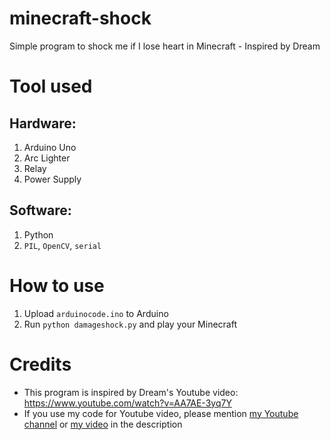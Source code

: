 # minecraft-shock
Simple program to shock me if I lose heart in Minecraft - Inspired by Dream

# Tool used
## Hardware:
1. Arduino Uno
2. Arc Lighter
3. Relay
4. Power Supply

## Software:
1. Python
2. `PIL`, `OpenCV`, `serial`

# How to use
1. Upload `arduinocode.ino` to Arduino
2. Run `python damageshock.py` and play your Minecraft

# Credits
- This program is inspired by Dream's Youtube video: https://www.youtube.com/watch?v=AA7AE-3yq7Y
- If you use my code for Youtube video, please mention [my Youtube channel](https://www.youtube.com/c/FajrulFx) or [my video](https://www.youtube.com/watch?v=oXVy4WIzHVY) in the description
